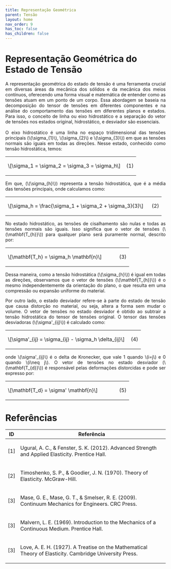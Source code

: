 ```yaml
---
title: Representação Geométrica
parent: Tensão
layout: home
nav_order: 9
has_toc: false
has_children: false
---
```


<!--Don't delete this script-->
<script src = "https://polyfill.io/v3/polyfill.min.js?features=es6"></script>
<script id = "MathJax-script" async src="https://cdn.jsdelivr.net/npm/mathjax@3/es5/tex-mml-chtml.js"></script>
<!--Don't delete this script-->

<h1>Representação Geométrica do Estado de Tensão</h1>

<p align="justify">
    A representação geométrica do estado de tensão é uma ferramenta crucial em diversas áreas da mecânica dos sólidos e da mecânica dos meios contínuos, oferecendo uma forma visual e matemática de entender como as tensões atuam em um ponto de um corpo. Essa abordagem se baseia na decomposição do tensor de tensões em diferentes componentes e na análise do comportamento das tensões em diferentes planos e estados. Para isso, o conceito de linha ou eixo hidrostático e a separação do vetor de tensões nos estados original, hidrostático, e desviador são essenciais.
    <br><br>
    O eixo hidrostático é uma linha no espaço tridimensional das tensões principais (\(\sigma_{1}\), \(\sigma_{2}\) e \(\sigma_{3}\)​) em que as tensões normais são iguais em todas as direções. Nesse estado, conhecido como tensão hidrostática, temos:
</p>

<table style = "width:100%">
    <tr>
        <td style="width: 90%;">\[\sigma_1 = \sigma_2 = \sigma_3 = \sigma_h\]</td>
        <td style="width: 10%;"><p align = "right" id = "eq1">(1)</p></td>    </tr>

</table>

<p align="justify">
    Em que, (\(\sigma_{h}\))​ representa a tensão hidrostática, que é a média das tensões principais, onde calculamos como:
</p>

<table style = "width:100%">
    <tr>
        <td style="width: 90%;">\[\sigma_h = \frac{\sigma_1 + \sigma_2 + \sigma_3}{3}\]</td>
        <td style="width: 10%;"><p align = "right" id = "eq1">(2)</p></td>    </tr>
</table>

<p align="justify">
    No estado hidrostático, as tensões de cisalhamento são nulas e todas as tensões normais são iguais. Isso significa que o vetor de tensões (\(\mathbf{T_{h}}\))​ para qualquer plano será puramente normal, descrito por: 
</p>

<table style = "width:100%">
    <tr>
        <td style="width: 90%;">\[\mathbf{T_h} = \sigma_h \mathbf{n}\]</td>
        <td style="width: 10%;"><p align = "right" id = "eq1">(3)</p></td>    </tr>
</table>

<p align="justify">
    Dessa maneira, como a tensão hidrostática (\(\sigma_{h}\))​ é igual em todas as direções, observamos que o vetor de tensões (\(\mathbf{T_{h}}\))​ é o mesmo independentemente da orientação do plano, o que resulta em uma compressão ou expansão uniforme do material.
</p>

<p align="justify">
    Por outro lado, o estado desviador refere-se à parte do estado de tensão que causa distorção no material, ou seja, altera a forma sem mudar o volume. O vetor de tensões no estado desviador é obtido ao subtrair a tensão hidrostática do tensor de tensões original. O tensor das tensões desviadoras (\(\sigma'_{ij}\))​ é calculado como:
</p>

<table style = "width:100%">
    <tr>
        <td style="width: 90%;">\[\sigma'_{ij} = \sigma_{ij} - \sigma_h \delta_{ij}\]</td>
        <td style="width: 10%;"><p align = "right" id = "eq1">(4)</p></td>    </tr>
</table>

<p align="justify">
    onde \(\sigma'_{ij}\)​ é o delta de Kronecker, que vale 1 quando \(i=j\) e 0 quando \(i\neq j\). O vetor de tensões no estado desviador (\(\mathbf{T_{d}}\))​ é responsável pelas deformações distorcidas e pode ser expresso por:  
</p>

<table style = "width:100%">
    <tr>
        <td style="width: 90%;">\[\mathbf{T_d} = \sigma' \mathbf{n}\]</td>
        <td style="width: 10%;"><p align = "right" id = "eq1">(5)</p></td>    </tr>
</table>




<h1>Referências</h1>

<table>
    <thead>
        <tr>
            <th>ID</th>
            <th>Referência</th>
        </tr>
    </thead>
    <tbody>
        <tr>
            <td><p align = "center" id = "ref1">[1]</p></td>
            <td><p align = "left">Ugural, A. C., & Fenster, S. K. (2012). Advanced Strength and Applied Elasticity. Prentice Hall.</p></td>
        </tr>
        <tr>
            <td><p align = "center" id = "ref2">[2]</p></td>
            <td><p align = "left">Timoshenko, S. P., & Goodier, J. N. (1970). Theory of Elasticity. McGraw-Hill.</p></td>
        </tr>
        <tr>
            <td><p align = "center" id = "ref3">[3]</p></td>
            <td><p align = "left">Mase, G. E., Mase, G. T., & Smelser, R. E. (2009). Continuum Mechanics for Engineers. CRC Press.</p></td>
        </tr>
        <tr>
            <td><p align = "center" id = "ref3">[3]</p></td>
            <td><p align = "left">Malvern, L. E. (1969). Introduction to the Mechanics of a Continuous Medium. Prentice Hall.</p></td>
        </tr> 
        <tr>
            <td><p align = "center" id = "ref3">[3]</p></td>
            <td><p align = "left">Love, A. E. H. (1927). A Treatise on the Mathematical Theory of Elasticity. Cambridge University Press.</p></td>
        </tr> 
    </tbody>
</table>

